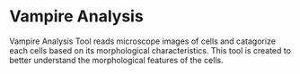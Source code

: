 # Vampire Analysis 

Vampire Analysis Tool reads microscope images of cells and catagorize each cells based on its morphological characteristics.
This tool is created to better understand the morphological features of the cells.